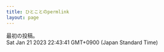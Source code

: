 ```yaml
---
title: ひとことのpermlink
layout: page
---
```

<div class="box" dt="1674308621113">
  最初の投稿。
  <div class="content is-small">Sat Jan 21 2023 22:43:41 GMT+0900 (Japan Standard Time)</div>
</div>